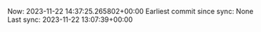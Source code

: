 Now: 2023-11-22 14:37:25.265802+00:00 Earliest commit since sync: None Last sync: 2023-11-22 13:07:39+00:00
